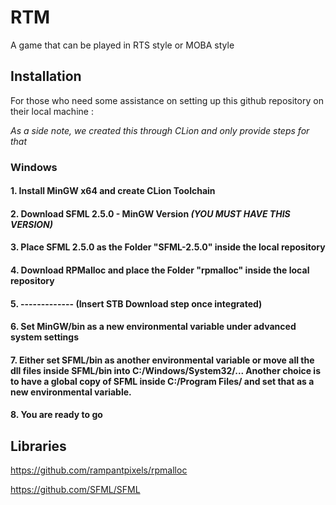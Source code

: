 # RTM
A game that can be played in RTS style or MOBA style

## Installation
For those who need some assistance on setting up this github repository on their local machine :

*As a side note, we created this through CLion and only provide steps for that*

### Windows
#### 1. Install MinGW x64 and create CLion Toolchain
#### 2. Download SFML 2.5.0 - MinGW Version *(YOU MUST HAVE THIS VERSION)*
#### 3. Place SFML 2.5.0 as the Folder "SFML-2.5.0" inside the local repository
#### 4. Download RPMalloc and place the Folder "rpmalloc" inside the local repository
#### 5. ------------- (Insert STB Download step once integrated)
#### 6. Set MinGW/bin as a new environmental variable under advanced system settings
#### 7. Either set SFML/bin as another environmental variable or move all the dll files inside SFML/bin into C:/Windows/System32/... Another choice is to have a global copy of SFML inside C:/Program Files/ and set that as a new environmental variable.
#### 8. You are ready to go


## Libraries

https://github.com/rampantpixels/rpmalloc

https://github.com/SFML/SFML